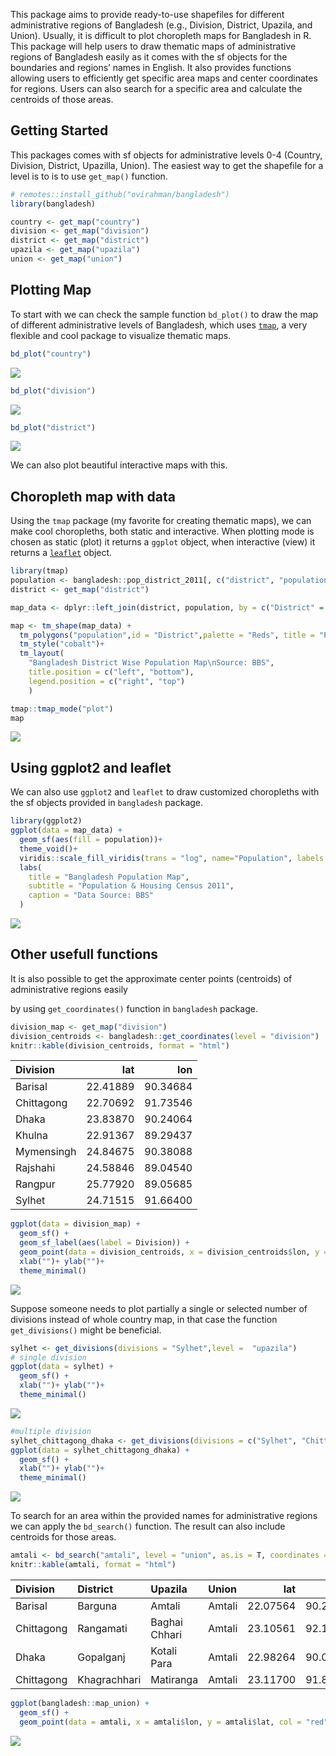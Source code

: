 
<!-- README.md is generated from README.Rmd. Please edit that file -->

This package aims to provide ready-to-use shapefiles for different
administrative regions of Bangladesh (e.g., Division, District, Upazila,
and Union). Usually, it is difficult to plot choropleth maps for
Bangladesh in R. This package will help users to draw thematic maps of
administrative regions of Bangladesh easily as it comes with the sf
objects for the boundaries and regions’ names in English. It also
provides functions allowing users to efficiently get specific area maps
and center coordinates for regions. Users can also search for a specific
area and calculate the centroids of those areas.

## Getting Started

This packages comes with sf objects for administrative levels 0-4
(Country, Division, District, Upazilla, Union). The easiest way to get
the shapefile for a level is to is to use `get_map()` function.

``` r
# remotes::install_github("ovirahman/bangladesh")
library(bangladesh)

country <- get_map("country")
division <- get_map("division")
district <- get_map("district")
upazila <- get_map("upazila")
union <- get_map("union")
```

## Plotting Map

To start with we can check the sample function `bd_plot()` to draw the
map of different administrative levels of Bangladesh, which uses
[`tmap`](https://cran.r-project.org/web/packages/tmap/), a very flexible
and cool package to visualize thematic maps.

``` r
bd_plot("country")
```

<img src="man/figures/README-plot-1.png" style="display: block; margin: auto;" />

``` r
bd_plot("division")
```

<img src="man/figures/README-plot-2.png" style="display: block; margin: auto;" />

``` r
bd_plot("district")
```

<img src="man/figures/README-plot-3.png" style="display: block; margin: auto;" />

We can also plot beautiful interactive maps with this.

## Choropleth map with data

Using the `tmap` package (my favorite for creating thematic maps), we
can make cool choropleths, both static and interactive. When plotting
mode is chosen as static (plot) it returns a `ggplot` object, when
interactive (view) it returns a
[`leaflet`](https://cran.r-project.org/web/packages/leaflet) object.

``` r
library(tmap)
population <- bangladesh::pop_district_2011[, c("district", "population")]
district <- get_map("district")

map_data <- dplyr::left_join(district, population, by = c("District" = "district"))

map <- tm_shape(map_data) + 
  tm_polygons("population",id = "District",palette = "Reds", title = "Population") +
  tm_style("cobalt")+
  tm_layout(
    "Bangladesh District Wise Population Map\nSource: BBS",
    title.position = c("left", "bottom"),
    legend.position = c("right", "top")
    )

tmap::tmap_mode("plot")
map
```

<img src="man/figures/README-choropleth_static-1.png" style="display: block; margin: auto;" />

## Using ggplot2 and leaflet

We can also use `ggplot2` and `leaflet` to draw customized choropleths
with the sf objects provided in `bangladesh` package.

``` r
library(ggplot2)
ggplot(data = map_data) +
  geom_sf(aes(fill = population))+
  theme_void()+
  viridis::scale_fill_viridis(trans = "log", name="Population", labels = scales::unit_format(unit = "M", scale = 1e-6)) +
  labs(
    title = "Bangladesh Population Map",
    subtitle = "Population & Housing Census 2011",
    caption = "Data Source: BBS"
  )
```

<img src="man/figures/README-ggplot-1.png" style="display: block; margin: auto;" />

## Other usefull functions

It is also possible to get the approximate center points (centroids) of
administrative regions easily

by using `get_coordinates()` function in `bangladesh` package.

``` r
division_map <- get_map("division")
division_centroids <- bangladesh::get_coordinates(level = "division")
knitr::kable(division_centroids, format = "html")
```

<table>
<thead>
<tr>
<th style="text-align:left;">
Division
</th>
<th style="text-align:right;">
lat
</th>
<th style="text-align:right;">
lon
</th>
</tr>
</thead>
<tbody>
<tr>
<td style="text-align:left;">
Barisal
</td>
<td style="text-align:right;">
22.41889
</td>
<td style="text-align:right;">
90.34684
</td>
</tr>
<tr>
<td style="text-align:left;">
Chittagong
</td>
<td style="text-align:right;">
22.70692
</td>
<td style="text-align:right;">
91.73546
</td>
</tr>
<tr>
<td style="text-align:left;">
Dhaka
</td>
<td style="text-align:right;">
23.83870
</td>
<td style="text-align:right;">
90.24064
</td>
</tr>
<tr>
<td style="text-align:left;">
Khulna
</td>
<td style="text-align:right;">
22.91367
</td>
<td style="text-align:right;">
89.29437
</td>
</tr>
<tr>
<td style="text-align:left;">
Mymensingh
</td>
<td style="text-align:right;">
24.84675
</td>
<td style="text-align:right;">
90.38088
</td>
</tr>
<tr>
<td style="text-align:left;">
Rajshahi
</td>
<td style="text-align:right;">
24.58846
</td>
<td style="text-align:right;">
89.04540
</td>
</tr>
<tr>
<td style="text-align:left;">
Rangpur
</td>
<td style="text-align:right;">
25.77920
</td>
<td style="text-align:right;">
89.05685
</td>
</tr>
<tr>
<td style="text-align:left;">
Sylhet
</td>
<td style="text-align:right;">
24.71515
</td>
<td style="text-align:right;">
91.66400
</td>
</tr>
</tbody>
</table>

``` r
ggplot(data = division_map) +
  geom_sf() +
  geom_sf_label(aes(label = Division)) +
  geom_point(data = division_centroids, x = division_centroids$lon, y = division_centroids$lat, col = "red", size = 3) +
  xlab("")+ ylab("")+
  theme_minimal()
```

<img src="man/figures/README-centroids-1.png" style="display: block; margin: auto;" />

Suppose someone needs to plot partially a single or selected number of
divisions instead of whole country map, in that case the function
`get_divisions()` might be beneficial.

``` r
sylhet <- get_divisions(divisions = "Sylhet",level =  "upazila")
# single division
ggplot(data = sylhet) +
  geom_sf() +
  xlab("")+ ylab("")+
  theme_minimal()
```

<img src="man/figures/README-partial_map-1.png" style="display: block; margin: auto;" />

``` r
#multiple division
sylhet_chittagong_dhaka <- get_divisions(divisions = c("Sylhet", "Chittagong", "Dhaka"),level =  "upazila")
ggplot(data = sylhet_chittagong_dhaka) +
  geom_sf() +
  xlab("")+ ylab("")+
  theme_minimal()
```

<img src="man/figures/README-partial_map-2.png" style="display: block; margin: auto;" />

To search for an area within the provided names for administrative
regions we can apply the `bd_search()` function. The result can also
include centroids for those areas.

``` r
amtali <- bd_search("amtali", level = "union", as.is = T, coordinates = T)
knitr::kable(amtali, format = "html")
```

<table>
<thead>
<tr>
<th style="text-align:left;">
Division
</th>
<th style="text-align:left;">
District
</th>
<th style="text-align:left;">
Upazila
</th>
<th style="text-align:left;">
Union
</th>
<th style="text-align:right;">
lat
</th>
<th style="text-align:right;">
lon
</th>
</tr>
</thead>
<tbody>
<tr>
<td style="text-align:left;">
Barisal
</td>
<td style="text-align:left;">
Barguna
</td>
<td style="text-align:left;">
Amtali
</td>
<td style="text-align:left;">
Amtali
</td>
<td style="text-align:right;">
22.07564
</td>
<td style="text-align:right;">
90.24704
</td>
</tr>
<tr>
<td style="text-align:left;">
Chittagong
</td>
<td style="text-align:left;">
Rangamati
</td>
<td style="text-align:left;">
Baghai Chhari
</td>
<td style="text-align:left;">
Amtali
</td>
<td style="text-align:right;">
23.10561
</td>
<td style="text-align:right;">
92.18835
</td>
</tr>
<tr>
<td style="text-align:left;">
Dhaka
</td>
<td style="text-align:left;">
Gopalganj
</td>
<td style="text-align:left;">
Kotali Para
</td>
<td style="text-align:left;">
Amtali
</td>
<td style="text-align:right;">
22.98264
</td>
<td style="text-align:right;">
90.03085
</td>
</tr>
<tr>
<td style="text-align:left;">
Chittagong
</td>
<td style="text-align:left;">
Khagrachhari
</td>
<td style="text-align:left;">
Matiranga
</td>
<td style="text-align:left;">
Amtali
</td>
<td style="text-align:right;">
23.11700
</td>
<td style="text-align:right;">
91.88539
</td>
</tr>
</tbody>
</table>

``` r
ggplot(bangladesh::map_union) +
  geom_sf() +
  geom_point(data = amtali, x = amtali$lon, y = amtali$lat, col = "red", size = 3) 
```

<img src="man/figures/README-search-1.png" style="display: block; margin: auto;" />
